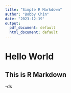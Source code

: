 ```yaml
---
title: "Simple R Markdown"
author: "Bobby Chin"
date: "2023-12-19"
output:
  pdf_document: default
  html_document: default
---
```


# Hello World

## This is R Markdown
-ds
